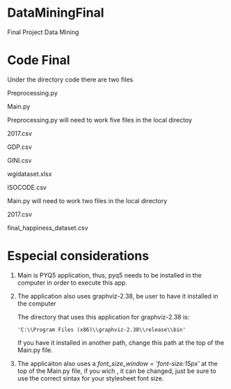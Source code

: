 # DataMiningFinal
Final Project Data Mining

# Code Final
Under the directory code there are two files

Preprocessing.py

Main.py 

Preprocessing.py will need to work five files in the local directoy

2017.csv

GDP.csv

GINI.csv

wgidataset.xlsx

ISOCODE.csv 

Main.py will need to work two files in the local directory

2017.csv

final_happiness_dataset.csv


# Especial considerations

1. Main is PYQ5 application, thus, pyq5 needs to be installed in the computer in order to execute this app.

2. The application also uses graphviz-2.38, be user to have it installed in the computer

    The directory that uses this application for graphviz-2.38 is:
    
       'C:\\Program Files (x86)\\graphviz-2.38\\release\\bin'
       
    If you have it installed in another path, change this path at the top of the Main.py file.

3. The applicaiton also uses a *font_size_window = 'font-size:15px'* at the top of the Main.py file, if you wich , it can be changed, just be sure to use the correct sintax for your stylesheet font size.




